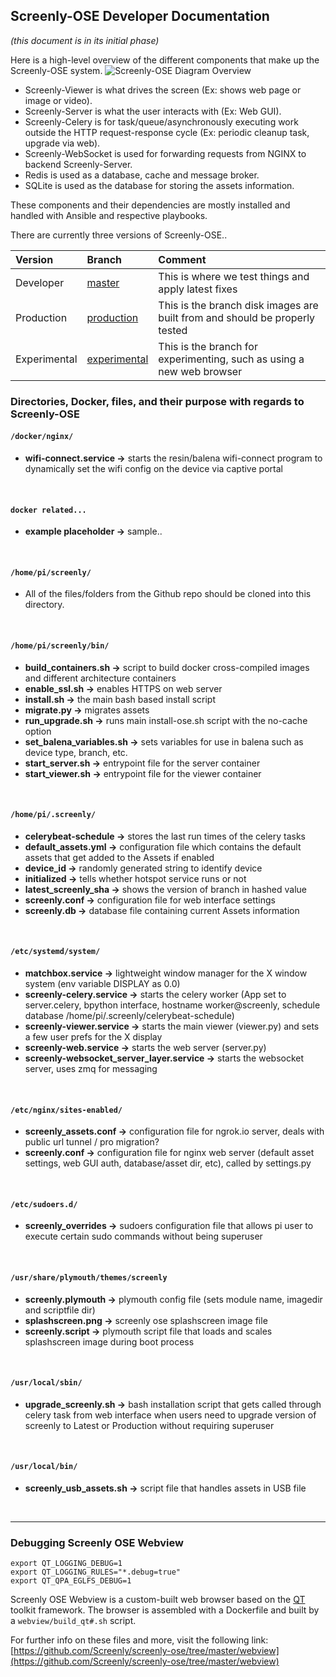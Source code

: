 ## Screenly-OSE Developer Documentation
_(this document is in its initial phase)_

Here is a high-level overview of the different components that make up the Screenly-OSE system.
![Screenly-OSE Diagram Overview](https://raw.githubusercontent.com/screenly/screenly-ose/master/docs/images/screenly-ose-diagram-overview.png)

* Screenly-Viewer is what drives the screen (Ex: shows web page or image or video).
* Screenly-Server is what the user interacts with (Ex: Web GUI).
* Screenly-Celery is for task/queue/asynchronously executing work outside the HTTP request-response cycle (Ex: periodic cleanup task, upgrade via web).
* Screenly-WebSocket is used for forwarding requests from NGINX to backend Screenly-Server.
* Redis is used as a database, cache and message broker.
* SQLite is used as the database for storing the assets information.

These components and their dependencies are mostly installed and handled with Ansible and respective playbooks.

There are currently three versions of Screenly-OSE..

| Version       | Branch     | Comment    |
| :------------- | :---------- | :----------- |
|  Developer | [master](https://github.com/Screenly/screenly-ose)   | This is where we test things and apply latest fixes   |
|  Production | [production](https://github.com/Screenly/screenly-ose/tree/production)   | This is the branch disk images are built from and should be properly tested    |
|  Experimental | [experimental](https://github.com/Screenly/screenly-ose/tree/experimental)   | This is the branch for experimenting, such as using a new web browser    |


### Directories, Docker, files, and their purpose with regards to Screenly-OSE

#### `/docker/nginx/`
- **wifi-connect.service ->** starts the resin/balena wifi-connect program to dynamically set the wifi config on the device via captive portal
<br>

#### `docker related...`
- **example placeholder ->** sample..
<br>

#### `/home/pi/screenly/`
- All of the files/folders from the Github repo should be cloned into this directory.
<br>

#### `/home/pi/screenly/bin/`
- **build_containers.sh ->** script to build docker cross-compiled images and different architecture containers
- **enable_ssl.sh ->** enables HTTPS on web server
- **install.sh ->** the main bash based install script
- **migrate.py ->** migrates assets
- **run_upgrade.sh ->** runs main install-ose.sh script with the no-cache option
- **set_balena_variables.sh ->** sets variables for use in balena such as device type, branch, etc.
- **start_server.sh ->** entrypoint file for the server container
- **start_viewer.sh ->** entrypoint file for the viewer container
<br>

#### `/home/pi/.screenly/`
- **celerybeat-schedule ->** stores the last run times of the celery tasks
- **default_assets.yml ->** configuration file which contains the default assets that get added to the Assets if enabled
- **device_id ->** randomly generated string to identify device
- **initialized ->** tells whether hotspot service runs or not
- **latest_screenly_sha ->** shows the version of branch in hashed value
- **screenly.conf ->** configuration file for web interface settings
- **screenly.db ->** database file containing current Assets information
<br>

#### `/etc/systemd/system/`
- **matchbox.service ->** lightweight window manager for the X window system (env variable DISPLAY as 0.0)
- **screenly-celery.service ->** starts the celery worker (App set to server.celery, bpython interface, hostname worker@screenly, schedule database /home/pi/.screenly/celerybeat-schedule)
- **screenly-viewer.service ->** starts the main viewer (viewer.py) and sets a few user prefs for the X display
- **screenly-web.service ->** starts the web server (server.py)
- **screenly-websocket_server_layer.service ->** starts the websocket server, uses zmq for messaging
<br>

#### `/etc/nginx/sites-enabled/`
- **screenly_assets.conf ->** configuration file for ngrok.io server, deals with public url tunnel / pro migration?
- **screenly.conf ->** configuration file for nginx web server (default asset settings, web GUI auth, database/asset dir, etc), called by settings.py
<br>

#### `/etc/sudoers.d/`
- **screenly_overrides ->** sudoers configuration file that allows pi user to execute certain sudo commands without being superuser
<br>

#### `/usr/share/plymouth/themes/screenly`
- **screenly.plymouth ->** plymouth config file (sets module name, imagedir and scriptfile dir)
- **splashscreen.png ->** screenly ose splashscreen image file
- **screenly.script ->** plymouth script file that loads and scales splashscreen image during boot process
<br>

#### `/usr/local/sbin/`
- **upgrade_screenly.sh ->** bash installation script that gets called through celery task from web interface when users need to upgrade version of screenly to Latest or Production without requiring superuser
<br>

#### `/usr/local/bin/`
- **screenly_usb_assets.sh ->** script file that handles assets in USB file
<br>

---


### Debugging Screenly OSE Webview

```
export QT_LOGGING_DEBUG=1
export QT_LOGGING_RULES="*.debug=true"
export QT_QPA_EGLFS_DEBUG=1
```

Screenly OSE Webview is a custom-built web browser based on the [QT](https://www.qt.io/) toolkit framework.
The browser is assembled with a Dockerfile and built by a `webview/build_qt#.sh` script.

For further info on these files and more, visit the following link: [https://github.com/Screenly/screenly-ose/tree/master/webview](https://github.com/Screenly/screenly-ose/tree/master/webview)
